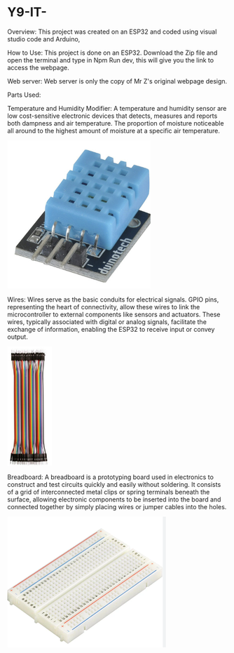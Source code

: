 # Y9-IT-
Overview:
This project was created on an ESP32 and coded using visual studio code and Arduino, 

How to Use:
This project is done on an ESP32. Download the Zip file and open the terminal and type in Npm Run dev, this will give you the link to access the webpage.

Web server:
Web server is only the copy of Mr Z's original webpage design. 

Parts Used:

Temperature and Humidity Modifier:
 A temperature and humidity sensor are low cost-sensitive electronic devices that detects, measures and reports both dampness and air temperature. The proportion of moisture noticeable all around to the highest amount of moisture at a specific air temperature.

 ![Alt text](image.png)


 Wires:
 Wires serve as the basic conduits for electrical signals. GPIO pins, representing the heart of connectivity, allow these wires to link the microcontroller to external components like sensors and actuators. These wires, typically associated with digital or analog signals, facilitate the exchange of information, enabling the ESP32 to receive input or convey output. 

![Alt text](image-1.png)

Breadboard:
A breadboard is a prototyping board used in electronics to construct and test circuits quickly and easily without soldering. It consists of a grid of interconnected metal clips or spring terminals beneath the surface, allowing electronic components to be inserted into the board and connected together by simply placing wires or jumper cables into the holes.

![Alt text](image-2.png)

